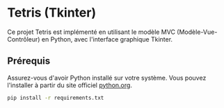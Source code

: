 # Tetris (Tkinter)
Ce projet Tetris est implémenté en utilisant le modèle MVC (Modèle-Vue-Contrôleur) en Python, avec l'interface graphique Tkinter.

## Prérequis
Assurez-vous d'avoir Python installé sur votre système. Vous pouvez l'installer à partir du site officiel [python.org](https://www.python.org/).

```bash
pip install -r requirements.txt
```
